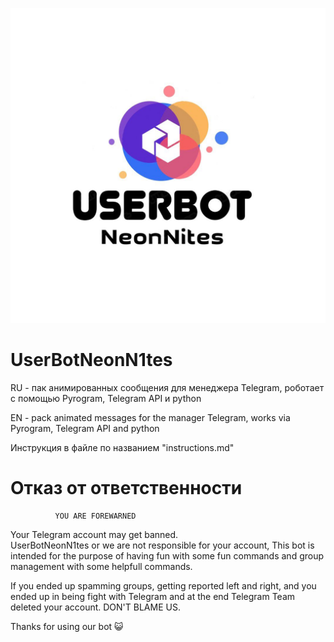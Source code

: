 ![This is an image](https://github.com/NeonN1tes/userbotNeonN1tes/blob/main/IMG_20220306_003728_724.jpg)
# UserBotNeonN1tes
RU - пак  анимированных сообщения для менеджера Telegram, роботает
с помощью Pyrogram, Telegram API и python

EN - pack animated messages for the manager Telegram, works
via Pyrogram, Telegram API and python

Инструкция в файле по названием "instructions.md"

# Отказ от ответственности
              YOU ARE FOREWARNED
Your Telegram account may get banned.   
UserBotNeonN1tes or we are not responsible for your account, 
This bot is intended for the purpose of having fun with some fun commands 
and group management with some helpfull commands.

If  you ended up spamming groups, getting reported left and right, 
and you ended up in being fight with Telegram 
and at the end Telegram Team deleted your account. DON'T BLAME US.

Thanks for using our bot 😺
